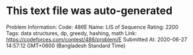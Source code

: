 # This text file was auto-generated

Problem Information:
Code: 486E
Name: LIS of Sequence
Rating: 2200
Tags: data structures, dp, greedy, hashing, math
Link: https://codeforces.com/contest/486/problem/E
Submitted At: 2020-06-27 14:57:12 GMT+0600 (Bangladesh Standard Time)